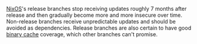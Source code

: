 <a href="https://zero-to-nix.com/concepts/nixos">NixOS</a>'s release branches stop receiving updates roughly 7 months after release and then gradually become more and more insecure over time.
Non-release branches receive unpredictable updates and should be avoided as dependencies.
Release branches are also certain to have good <a href="https://zero-to-nix.com/concepts/caching">binary cache</a> coverage, which other branches can't promise.
